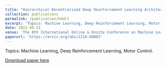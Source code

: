 ```yaml
---
title: "Hierarchical Decentralized Deep Reinforcement Learning Architecture for a Simulated Four-Legged Agent"
collection: publications
permalink: /publication/hddrl
excerpt: 'Topics: Machine Learning, Deep Reinforcement Learning, Motor Control.'
date: 2022-09-21
venue: 'The 8th International Online & Onsite Conference on Machine Learning, Optimization, and Data Science'
paperurl: 'https://arxiv.org/abs/2210.08003'
---
```

Topics: Machine Learning, Deep Reinforcement Learning, Motor Control.

[Download paper here](http://wzaielamri.github.io/files/hddrl_zaielamri.pdf)
